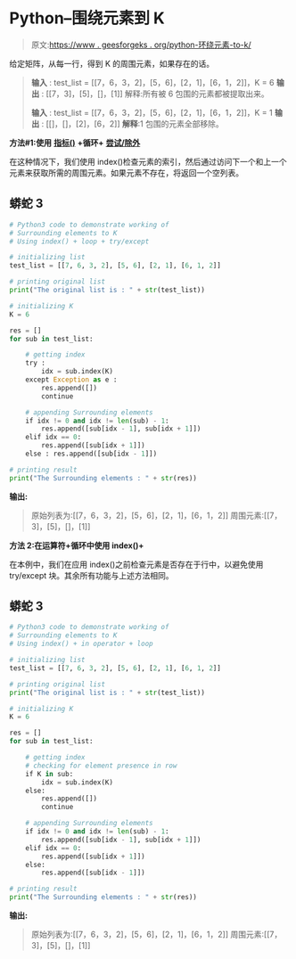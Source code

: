 # Python–围绕元素到 K

> 原文:[https://www . geesforgeks . org/python-环绕元素-to-k/](https://www.geeksforgeeks.org/python-surrounding-elements-to-k/)

给定矩阵，从每一行，得到 K 的周围元素，如果存在的话。

> **输入** : test_list = [[7，6，3，2]，[5，6]，[2，1]，[6，1，2]]，K = 6
> **输出** : [[7，3]，[5]，[]，[1]]
> 解释:所有被 6 包围的元素都被提取出来。
> 
> **输入** : test_list = [[7，6，3，2]，[5，6]，[2，1]，[6，1，2]]，K = 1
> **输出** : [[]，[]，[2]，[6，2]]
> **解释**:1 包围的元素全部移除。

**方法#1:使用** [**指标()**](https://www.geeksforgeeks.org/python-list-index/) **+循环+** [**尝试/除外**](https://www.geeksforgeeks.org/python-try-except/)

在这种情况下，我们使用 index()检查元素的索引，然后通过访问下一个和上一个元素来获取所需的周围元素。如果元素不存在，将返回一个空列表。

## 蟒蛇 3

```py
# Python3 code to demonstrate working of 
# Surrounding elements to K
# Using index() + loop + try/except

# initializing list
test_list = [[7, 6, 3, 2], [5, 6], [2, 1], [6, 1, 2]]

# printing original list
print("The original list is : " + str(test_list))

# initializing K 
K = 6

res = []
for sub in test_list:

    # getting index 
    try :
        idx = sub.index(K)
    except Exception as e :
        res.append([])
        continue

    # appending Surrounding elements
    if idx != 0 and idx != len(sub) - 1:
        res.append([sub[idx - 1], sub[idx + 1]])
    elif idx == 0:
        res.append([sub[idx + 1]])
    else : res.append([sub[idx - 1]])

# printing result 
print("The Surrounding elements : " + str(res))
```

**输出:**

> 原始列表为:[[7，6，3，2]，[5，6]，[2，1]，[6，1，2]]
> 周围元素:[[7，3]，[5]，[]，[1]]

**方法 2:在运算符+循环中使用 index()+**

在本例中，我们在应用 index()之前检查元素是否存在于行中，以避免使用 try/except 块。其余所有功能与上述方法相同。

## 蟒蛇 3

```py
# Python3 code to demonstrate working of
# Surrounding elements to K
# Using index() + in operator + loop

# initializing list
test_list = [[7, 6, 3, 2], [5, 6], [2, 1], [6, 1, 2]]

# printing original list
print("The original list is : " + str(test_list))

# initializing K
K = 6

res = []
for sub in test_list:

    # getting index
    # checking for element presence in row
    if K in sub:
        idx = sub.index(K)
    else:
        res.append([])
        continue

    # appending Surrounding elements
    if idx != 0 and idx != len(sub) - 1:
        res.append([sub[idx - 1], sub[idx + 1]])
    elif idx == 0:
        res.append([sub[idx + 1]])
    else:
        res.append([sub[idx - 1]])

# printing result
print("The Surrounding elements : " + str(res))
```

**输出:**

> 原始列表为:[[7，6，3，2]，[5，6]，[2，1]，[6，1，2]]
> 周围元素:[[7，3]，[5]，[]，[1]]